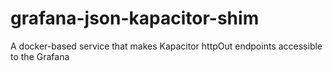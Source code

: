 # grafana-json-kapacitor-shim
A docker-based service that makes Kapacitor httpOut endpoints accessible to the Grafana
